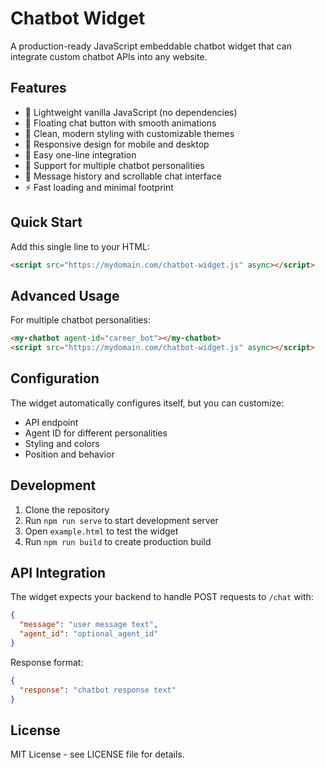 # Chatbot Widget

A production-ready JavaScript embeddable chatbot widget that can integrate custom chatbot APIs into any website.

## Features

- 🚀 Lightweight vanilla JavaScript (no dependencies)
- 💬 Floating chat button with smooth animations
- 🎨 Clean, modern styling with customizable themes
- 📱 Responsive design for mobile and desktop
- 🔌 Easy one-line integration
- 🤖 Support for multiple chatbot personalities
- 📜 Message history and scrollable chat interface
- ⚡ Fast loading and minimal footprint

## Quick Start

Add this single line to your HTML:

```html
<script src="https://mydomain.com/chatbot-widget.js" async></script>
```

## Advanced Usage

For multiple chatbot personalities:

```html
<my-chatbot agent-id="career_bot"></my-chatbot>
<script src="https://mydomain.com/chatbot-widget.js" async></script>
```

## Configuration

The widget automatically configures itself, but you can customize:

- API endpoint
- Agent ID for different personalities
- Styling and colors
- Position and behavior

## Development

1. Clone the repository
2. Run `npm run serve` to start development server
3. Open `example.html` to test the widget
4. Run `npm run build` to create production build

## API Integration

The widget expects your backend to handle POST requests to `/chat` with:

```json
{
  "message": "user message text",
  "agent_id": "optional_agent_id"
}
```

Response format:

```json
{
  "response": "chatbot response text"
}
```

## License

MIT License - see LICENSE file for details.

